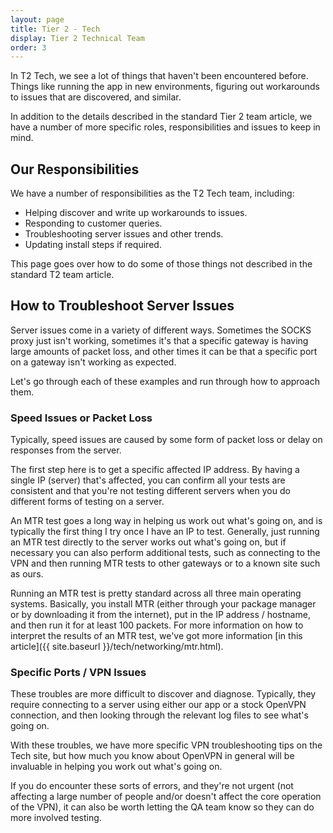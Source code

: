 ```yaml
---
layout: page
title: Tier 2 - Tech
display: Tier 2 Technical Team
order: 3
---
```

In T2 Tech, we see a lot of things that haven't been encountered before. Things like running the app in new environments, figuring out workarounds to issues that are discovered, and similar.

In addition to the details described in the standard Tier 2 team article, we have a number of more specific roles, responsibilities and issues to keep in mind.


## Our Responsibilities

We have a number of responsibilities as the T2 Tech team, including:

- Helping discover and write up workarounds to issues.
- Responding to customer queries.
- Troubleshooting server issues and other trends.
- Updating install steps if required.

This page goes over how to do some of those things not described in the standard T2 team article.


## How to Troubleshoot Server Issues

Server issues come in a variety of different ways. Sometimes the SOCKS proxy just isn't working, sometimes it's that a specific gateway is having large amounts of packet loss, and other times it can be that a specific port on a gateway isn't working as expected.

Let's go through each of these examples and run through how to approach them.


### Speed Issues or Packet Loss

Typically, speed issues are caused by some form of packet loss or delay on responses from the server.

The first step here is to get a specific affected IP address. By having a single IP (server) that's affected, you can confirm all your tests are consistent and that you're not testing different servers when you do different forms of testing on a server.

An MTR test goes a long way in helping us work out what's going on, and is typically the first thing I try once I have an IP to test. Generally, just running an MTR test directly to the server works out what's going on, but if necessary you can also perform additional tests, such as connecting to the VPN and then running MTR tests to other gateways or to a known site such as ours.

Running an MTR test is pretty standard across all three main operating systems. Basically, you install MTR (either through your package manager or by downloading it from the internet), put in the IP address / hostname, and then run it for at least 100 packets. For more information on how to interpret the results of an MTR test, we've got more information [in this article]({{ site.baseurl }}/tech/networking/mtr.html).


### Specific Ports / VPN Issues

These troubles are more difficult to discover and diagnose. Typically, they require connecting to a server using either our app or a stock OpenVPN connection, and then looking through the relevant log files to see what's going on.

With these troubles, we have more specific VPN troubleshooting tips on the Tech site, but how much you know about OpenVPN in general will be invaluable in helping you work out what's going on.

If you do encounter these sorts of errors, and they're not urgent (not affecting a large number of people and/or doesn't affect the core operation of the VPN), it can also be worth letting the QA team know so they can do more involved testing.









